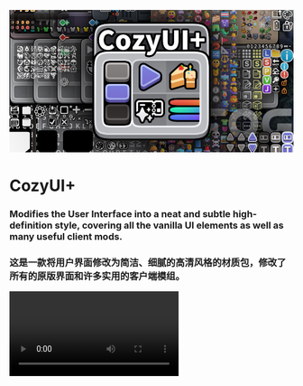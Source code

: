 ![image](description_image/banner.jpg)

# CozyUI+

### Modifies the User Interface into a neat and subtle high-definition style, covering all the vanilla UI elements as well as many useful client mods.
### 这是一款将用户界面修改为简洁、细腻的高清风格的材质包，修改了所有的原版界面和许多实用的客户端模组。

![video](description_image/video.mp4)
